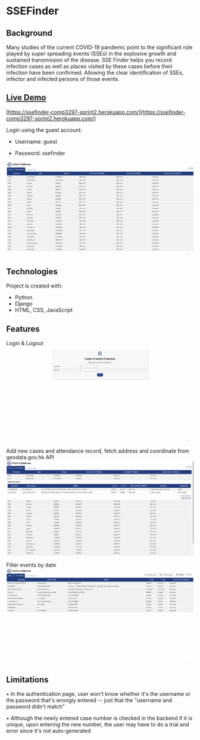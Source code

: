 # SSEFinder

## Background

Many studies of the current COVID-19 pandemic point to the significant role played by super spreading events (SSEs) in the explosive growth and sustained transmission of the disease.
SSE Finder helps you record infection cases as well as places visited by these cases before their infection have been confirmed. Allowing the clear identification of SSEs, infector and infected persons of those events.

## [Live Demo](https://ssefinder-comp3297-sprint2.herokuapp.com/)

[https://ssefinder-comp3297-sprint2.herokuapp.com/](https://ssefinder-comp3297-sprint2.herokuapp.com/)

Login using the guest account:

- Username: guest

- Password: ssefinder

![demo](./docs/demo.gif)


## Technologies
Project is created with:
* Python
* Django
* HTML, CSS, JavaScript


## Features
Login & Logout
![login](./docs/login.gif)

Add new cases and attendance record, fetch address and coordinate from geodata.gov.hk API
![addCase](./docs/addCase.gif)

Filter events by date
![filter](./docs/filter.gif)


## Limitations
 
• In the authentication page, user won't know whether it's the username or the password that's wrongly entered --  just that the "username and password didn't match"

• Although the newly entered case number is checked in the backend if it is unique, upon entering the new number, the user may have to do a trial and error since it's not auto-generated

